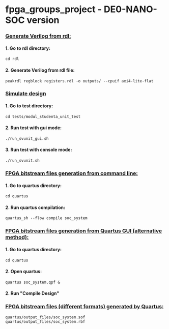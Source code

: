 # fpga_groups_project - DE0-NANO-SOC version

### <ins>Generate Verilog from rdl:</ins>
#### 1. Go to rdl directory:

    cd rdl

#### 2. Generate Verilog from rdl file:

    peakrdl regblock registers.rdl -o outputs/ --cpuif axi4-lite-flat

### <ins>Simulate design</ins>
#### 1. Go to test directory:

    cd tests/modul_studenta_unit_test

#### 2. Run test with gui mode:

    ./run_svunit_gui.sh

#### 3. Run test with console mode:

    ./run_svunit.sh

### <ins>FPGA bitstream files generation from command line:</ins>
#### 1. Go to quartus directory:

    cd quartus

#### 2. Run quartus compilation:

    quartus_sh --flow compile soc_system

### <ins>FPGA bitstream files generation from Quartus GUI (alternative method):</ins>
#### 1. Go to quartus directory:

    cd quartus

#### 2. Open quartus:

    quartus soc_system.qpf &

#### 2. Run "Compile Design"

### <ins>FPGA bitstream files (different formats) generated by Quartus:</ins>

    quartus/output_files/soc_system.sof
    quartus/output_files/soc_system.rbf

